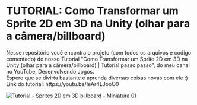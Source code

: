  <h1>TUTORIAL: Como Transformar um Sprite 2D em 3D na Unity (olhar para a câmera/billboard)</h1>
Nesse repositório você encontra o projeto (com todos os arquivos e código comentado) do nosso Tutorial "Como Transformar um Sprite 2D em 3D na Unity (olhar para a câmera/billboard) | Tutorial passo passo", do meu canal no YouTube, Desenvolvendo Jogos.
<br>
Espero que se divirta bastante e aprenda diversas coisas novas com ele :)
<br>
Link do tutorial: https://youtu.be/IeAr4LJooO0

<a href="https://youtu.be/IeAr4LJooO0" target="_blank">![Tutorial - Sprites 2D em 3D billboard - Miniatura 01](https://user-images.githubusercontent.com/102618272/170089090-a83f0345-d970-4340-91bc-f55bcea664b1.png)</a>

